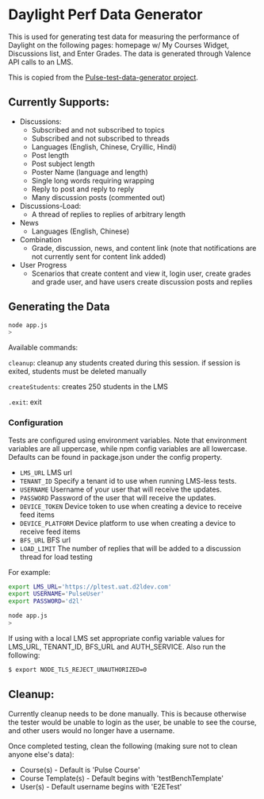 # Daylight Perf Data Generator

This is used for generating test data for measuring the performance of Daylight on the following pages: homepage w/ My Courses Widget, Discussions list, and Enter Grades. The data is generated through Valence API calls to an LMS.

This is copied from the [Pulse-test-data-generator project](https://github.com/Brightspace/Pulse-test-data-generator).

## Currently Supports:

- Discussions:
  - Subscribed and not subscribed to topics
  - Subscribed and not subscribed to threads
  - Languages (English, Chinese, Cryillic, Hindi)
  - Post length
  - Post subject length
  - Poster Name (language and length)
  - Single long words requiring wrapping
  - Reply to post and reply to reply
  - Many discussion posts (commented out)
- Discussions-Load:
  - A thread of replies to replies of arbitrary length
- News
  - Languages (English, Chinese)
- Combination
  - Grade, discussion, news, and content link (note that notifications are not currently sent for content link added)
- User Progress
  - Scenarios that create content and view it, login user, create grades and grade user, and have users create discussion posts and replies

## Generating the Data
``` BASH
node app.js
>
```

Available commands:

`cleanup`: cleanup any students created during this session. if session is exited, students must be deleted manually

`createStudents`: creates 250 students in the LMS

`.exit`: exit

### Configuration

Tests are configured using environment variables. Note that environment variables are all uppercase, while npm config variables are all lowercase. Defaults can be found in package.json under the config property.

* `LMS_URL` LMS url
* `TENANT_ID` Specify a tenant id to use when running LMS-less tests.
* `USERNAME` Username of your user that will receive the updates.
* `PASSWORD` Password of the user that will receive the updates.
* `DEVICE_TOKEN` Device token to use when creating a device to receive feed items
* `DEVICE_PLATFORM` Device platform to use when creating a device to receive feed items
* `BFS_URL` BFS url
* `LOAD_LIMIT` The number of replies that will be added to a discussion thread for load testing

For example:
```BASH
export LMS_URL='https://pltest.uat.d2ldev.com'
export USERNAME='PulseUser'
export PASSWORD='d2l'

node app.js
>
```

If using with a local LMS set appropriate config variable values for LMS_URL, TENANT_ID, BFS_URL and AUTH_SERVICE. Also run the following:

```BASH
$ export NODE_TLS_REJECT_UNAUTHORIZED=0
```

## Cleanup:

Currently cleanup needs to be done manually. This is because otherwise the tester would be unable to login as the user, be unable to see the course, and other users would no longer have a username.

Once completed testing, clean the following (making sure not to clean anyone else's data):
- Course(s) - Default is 'Pulse Course'
- Course Template(s) - Default begins with 'testBenchTemplate'
- User(s) - Default username begins with 'E2ETest'

